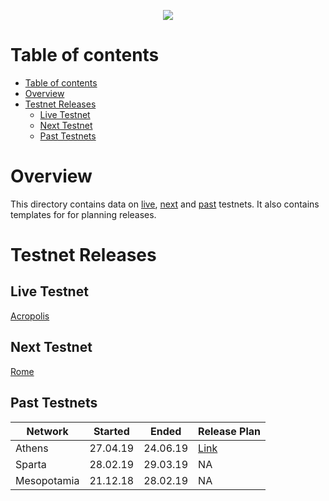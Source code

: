 <p align="center"><img src="img/testnets.svg"></p>

# Table of contents
<!-- TOC START min:1 max:3 link:true asterisk:false update:true -->
- [Table of contents](#table-of-contents)
- [Overview](#overview)
- [Testnet Releases](#testnet-releases)
  - [Live Testnet](#live-testnet)
  - [Next Testnet](#next-testnet)
  - [Past Testnets](#past-testnets)
<!-- TOC END -->

# Overview
This directory contains data on [live](#live-testnet), [next](#next-testnet) and [past](#past-testnets) testnets.
It also contains templates for for planning releases.

# Testnet Releases

## Live Testnet

[Acropolis](acropolis)


## Next Testnet

[Rome](rome)

## Past Testnets

| Network         | Started           | Ended         | Release Plan    |
| -------------   | -------------     | -----         | -----           |
| Athens          | 27.04.19          |   24.06.19    | [Link](athens)  |
| Sparta          | 28.02.19          |   29.03.19    |       NA        |
| Mesopotamia     | 21.12.18          |   28.02.19    |       NA        |
